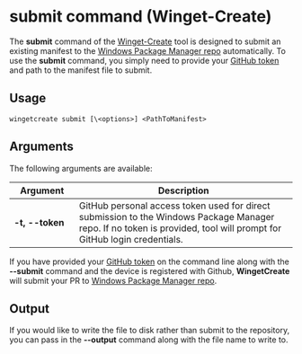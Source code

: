 # submit command (Winget-Create)

The **submit** command of the [Winget-Create](../README.md) tool is designed to submit an existing manifest to the [Windows Package Manager repo](https://docs.microsoft.com/windows/package-manager/) automatically.
To use the **submit** command, you simply need to provide your [GitHub token](https://docs.github.com/en/github/authenticating-to-github/creating-a-personal-access-token) and path to the manifest file to submit.

## Usage

`wingetcreate submit [\<options>] <PathToManifest>`

## Arguments

The following arguments are available:

| <div style="width:100px">Argument</div> | Description                                                                                                                                                          |
| --------------------------------------- | -------------------------------------------------------------------------------------------------------------------------------------------------------------------- |
| **-t, --token**                         | GitHub personal access token used for direct submission to the Windows Package Manager repo. If no token is provided, tool will prompt for GitHub login credentials. |

If you have provided your [GitHub token](https://docs.github.com/en/github/authenticating-to-github/creating-a-personal-access-token) on the command line along with the **--submit** command and the device is registered with Github, **WingetCreate** will submit your PR to [Windows Package Manager repo](https://docs.microsoft.com/windows/package-manager/).

## Output

If you would like to write the file to disk rather than submit to the repository, you can pass in the **--output** command along with the file name to write to.
